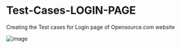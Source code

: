 # Test-Cases-LOGIN-PAGE
Creating the Test cases for Login page of Opensource.com website

![image](https://github.com/Kiruthika-Bala/Test-Cases-LOGIN-PAGE/assets/168353925/1b7418f5-0c25-43e5-af67-1315c4da403f)

